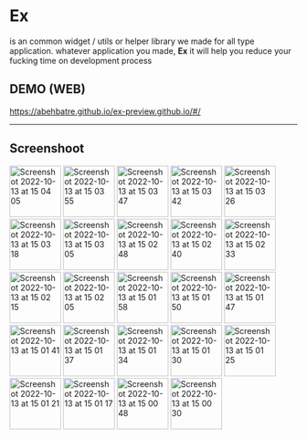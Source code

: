 # Ex
is an common widget / utils or helper library we made for all type application. whatever application you made, **Ex** it will help you reduce your fucking time on development process

## DEMO (WEB)
https://abehbatre.github.io/ex-preview.github.io/#/

---

## Screenshoot



<img width="90" alt="Screenshot 2022-10-13 at 15 04 05" src="https://user-images.githubusercontent.com/36602270/195540776-9d7a1a06-2824-48d0-ac55-ff4f40b2a63f.png">
<img width="90" alt="Screenshot 2022-10-13 at 15 03 55" src="https://user-images.githubusercontent.com/36602270/195540779-6e56c041-f06e-4963-83c5-a9a79841599c.png">
<img width="90" alt="Screenshot 2022-10-13 at 15 03 47" src="https://user-images.githubusercontent.com/36602270/195540781-92e837b0-7b5b-4664-9e06-81a0fe8de78b.png">
<img width="90" alt="Screenshot 2022-10-13 at 15 03 42" src="https://user-images.githubusercontent.com/36602270/195540785-13c23dfa-3102-43e9-a27c-f570eaf120f9.png">
<img width="90" alt="Screenshot 2022-10-13 at 15 03 26" src="https://user-images.githubusercontent.com/36602270/195540794-ed16ad16-2fcf-4b17-baf7-2a2aa22364b3.png">
<img width="90" alt="Screenshot 2022-10-13 at 15 03 18" src="https://user-images.githubusercontent.com/36602270/195540797-98ac763c-40c1-40cf-90ba-9dac7a58cbc0.png">
<img width="90" alt="Screenshot 2022-10-13 at 15 03 05" src="https://user-images.githubusercontent.com/36602270/195540800-5fd4e2c5-5331-4f24-98aa-023cf3e50c76.png">
<img width="90" alt="Screenshot 2022-10-13 at 15 02 48" src="https://user-images.githubusercontent.com/36602270/195540804-9104956b-4a69-40bd-ae3e-6eb40150f32e.png">
<img width="90" alt="Screenshot 2022-10-13 at 15 02 40" src="https://user-images.githubusercontent.com/36602270/195540818-6a2d7f98-7ac4-46c8-a93e-307039e2d544.png">
<img width="90" alt="Screenshot 2022-10-13 at 15 02 33" src="https://user-images.githubusercontent.com/36602270/195540820-d3ebcd55-c86c-437d-9c7a-646ec674a1da.png">
<img width="90" alt="Screenshot 2022-10-13 at 15 02 15" src="https://user-images.githubusercontent.com/36602270/195540822-bb2d1ea8-f498-46aa-8656-058b7f9c97aa.png">
<img width="90" alt="Screenshot 2022-10-13 at 15 02 05" src="https://user-images.githubusercontent.com/36602270/195540826-e2643074-6583-4fc0-ab22-0df485ba685f.png">
<img width="90" alt="Screenshot 2022-10-13 at 15 01 58" src="https://user-images.githubusercontent.com/36602270/195540830-c808a6d1-a41f-4e36-ad7f-7d3319274e65.png">
<img width="90" alt="Screenshot 2022-10-13 at 15 01 50" src="https://user-images.githubusercontent.com/36602270/195540833-058d3940-c01c-4071-bb8e-c6c454173e45.png">
<img width="90" alt="Screenshot 2022-10-13 at 15 01 47" src="https://user-images.githubusercontent.com/36602270/195540834-c4e2c294-c409-4240-b2b1-83af9a3d9cad.png">
<img width="90" alt="Screenshot 2022-10-13 at 15 01 41" src="https://user-images.githubusercontent.com/36602270/195540835-3c363bd5-c2bb-40ca-be26-57dcf10d2702.png">
<img width="90" alt="Screenshot 2022-10-13 at 15 01 37" src="https://user-images.githubusercontent.com/36602270/195540841-291d75de-25e0-4b17-9def-78796f3a55de.png">
<img width="90" alt="Screenshot 2022-10-13 at 15 01 34" src="https://user-images.githubusercontent.com/36602270/195540844-44b05fec-89b7-4e99-a268-2541c4afe261.png">
<img width="90" alt="Screenshot 2022-10-13 at 15 01 30" src="https://user-images.githubusercontent.com/36602270/195540848-0319340d-7b73-477a-8bcc-fa8ec286a720.png">
<img width="90" alt="Screenshot 2022-10-13 at 15 01 25" src="https://user-images.githubusercontent.com/36602270/195540852-d43d5151-91c7-465e-9dd8-6a59eba8ad80.png">
<img width="90" alt="Screenshot 2022-10-13 at 15 01 21" src="https://user-images.githubusercontent.com/36602270/195540855-c055d7cc-9068-424c-b0cd-97ef0fb24afe.png">
<img width="90" alt="Screenshot 2022-10-13 at 15 01 17" src="https://user-images.githubusercontent.com/36602270/195540858-6b06c057-5b96-4a86-841e-8ce4d0d9f199.png">
<img width="90" alt="Screenshot 2022-10-13 at 15 00 48" src="https://user-images.githubusercontent.com/36602270/195540861-82759d7f-33d9-4318-bc5c-1772739a1777.png">
<img width="90" alt="Screenshot 2022-10-13 at 15 00 30" src="https://user-images.githubusercontent.com/36602270/195540865-9143850b-5e89-4051-af59-697b833f8e55.png">